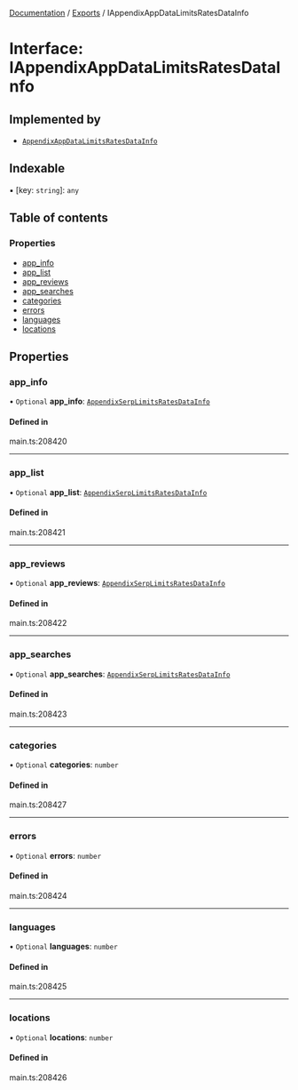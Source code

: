 [Documentation](../README.md) / [Exports](../modules.md) / IAppendixAppDataLimitsRatesDataInfo

# Interface: IAppendixAppDataLimitsRatesDataInfo

## Implemented by

- [`AppendixAppDataLimitsRatesDataInfo`](../classes/AppendixAppDataLimitsRatesDataInfo.md)

## Indexable

▪ [key: `string`]: `any`

## Table of contents

### Properties

- [app\_info](IAppendixAppDataLimitsRatesDataInfo.md#app_info)
- [app\_list](IAppendixAppDataLimitsRatesDataInfo.md#app_list)
- [app\_reviews](IAppendixAppDataLimitsRatesDataInfo.md#app_reviews)
- [app\_searches](IAppendixAppDataLimitsRatesDataInfo.md#app_searches)
- [categories](IAppendixAppDataLimitsRatesDataInfo.md#categories)
- [errors](IAppendixAppDataLimitsRatesDataInfo.md#errors)
- [languages](IAppendixAppDataLimitsRatesDataInfo.md#languages)
- [locations](IAppendixAppDataLimitsRatesDataInfo.md#locations)

## Properties

### app\_info

• `Optional` **app\_info**: [`AppendixSerpLimitsRatesDataInfo`](../classes/AppendixSerpLimitsRatesDataInfo.md)

#### Defined in

main.ts:208420

___

### app\_list

• `Optional` **app\_list**: [`AppendixSerpLimitsRatesDataInfo`](../classes/AppendixSerpLimitsRatesDataInfo.md)

#### Defined in

main.ts:208421

___

### app\_reviews

• `Optional` **app\_reviews**: [`AppendixSerpLimitsRatesDataInfo`](../classes/AppendixSerpLimitsRatesDataInfo.md)

#### Defined in

main.ts:208422

___

### app\_searches

• `Optional` **app\_searches**: [`AppendixSerpLimitsRatesDataInfo`](../classes/AppendixSerpLimitsRatesDataInfo.md)

#### Defined in

main.ts:208423

___

### categories

• `Optional` **categories**: `number`

#### Defined in

main.ts:208427

___

### errors

• `Optional` **errors**: `number`

#### Defined in

main.ts:208424

___

### languages

• `Optional` **languages**: `number`

#### Defined in

main.ts:208425

___

### locations

• `Optional` **locations**: `number`

#### Defined in

main.ts:208426
